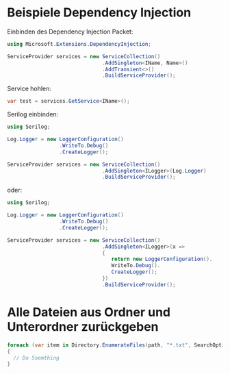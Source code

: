 # Beispiele Dependency Injection

Einbinden des Dependency Injection Packet:
```c#
using Microsoft.Extensions.DependencyInjection;

ServiceProvider services = new ServiceCollection()
                               .AddSingleton<IName, Name>()
                               .AddTransient<>()
                               .BuildServiceProvider();
```

Service hohlen:
```C#
var test = services.GetService<IName>();
```

Serilog einbinden:

```C#
using Serilog;

Log.Logger = new LoggerConfiguration()
                 .WriteTo.Debug()
                 .CreateLogger();

ServiceProvider services = new ServiceCollection()
                               .AddSingleton<ILogger>(Log.Logger)
                               .BuildServiceProvider();
```

oder:

```C#
using Serilog;

Log.Logger = new LoggerConfiguration()
                 .WriteTo.Debug()
                 .CreateLogger();

ServiceProvider services = new ServiceCollection()
                               .AddSingleton<ILogger>(x =>
                               {
                                  return new LoggerConfiguration().
                                  WriteTo.Debug().
                                  CreateLogger();
                               })
                               .BuildServiceProvider();
```

# Alle Dateien aus Ordner und Unterordner zurückgeben

```C#
foreach (var item in Directory.EnumerateFiles(path, "*.txt", SearchOption.AllDirectories))
{
  // Do Soemthing
}        
```
